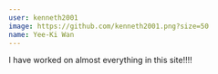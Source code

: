 ```yaml
---
user: kenneth2001
image: https://github.com/kenneth2001.png?size=50
name: Yee-Ki Wan
---
```

I have worked on almost everything in this site!!!!
